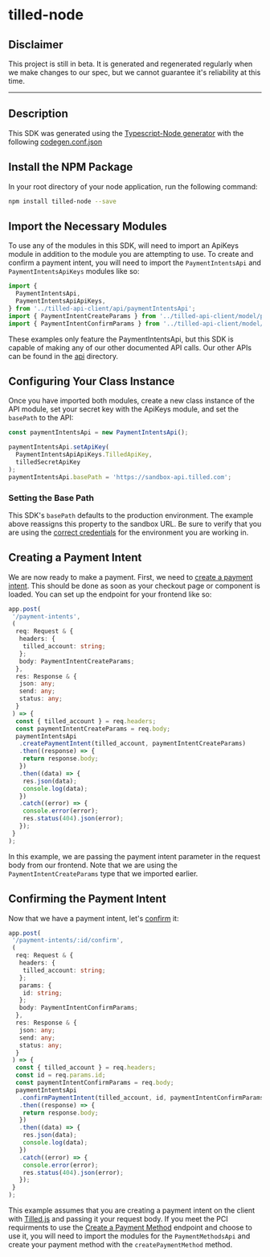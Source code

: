 # tilled-node

## Disclaimer

This project is still in beta. It is generated and regenerated regularly when we make changes to our spec, but we cannot guarantee it's reliability at this time.

---

## Description

This SDK was generated using the [Typescript-Node generator](https://openapi-generator.tech/docs/generators/typescript-node) with the following [codegen.conf.json](codegen.conf.json)

## Install the NPM Package

In your root directory of your node application, run the following command:

```bash
npm install tilled-node --save
```

## Import the Necessary Modules

To use any of the modules in this SDK, will need to import an ApiKeys module in addition to the module you are attempting to use. To create and confirm a payment intent, you will need to import the `PaymentIntentsApi` and `PaymentIntentsApiKeys` modules like so:

```typescript
import {
  PaymentIntentsApi,
  PaymentIntentsApiApiKeys,
} from '../tilled-api-client/api/paymentIntentsApi';
import { PaymentIntentCreateParams } from '../tilled-api-client/model/paymentIntentCreateParams';
import { PaymentIntentConfirmParams } from '../tilled-api-client/model/paymentIntentConfirmParams';
```

These examples only feature the PaymentIntentsApi, but this SDK is capable of making any of our other documented API calls. Our other APIs can be found in the [api](https://github.com/gettilled/tilled-node/tree/main/api) directory.

## Configuring Your Class Instance

Once you have imported both modules, create a new class instance of the API module, set your secret key with the ApiKeys module, and set the `basePath` to the API:

```typescript
const paymentIntentsApi = new PaymentIntentsApi();

paymentIntentsApi.setApiKey(
  PaymentIntentsApiApiKeys.TilledApiKey,
  tilledSecretApiKey
);
paymentIntentsApi.basePath = 'https://sandbox-api.tilled.com';
```

### Setting the Base Path

This SDK's `basePath` defaults to the production environment. The example above reassigns this property to the sandbox URL. Be sure to verify that you are using the [correct credentials](https://docs.tilled.com/faq/get-started/?query=are%20my%20credentials%20for%20sandbox%20the%20same%20as%20for%20production) for the environment you are working in.

## Creating a Payment Intent

We are now ready to make a payment. First, we need to [create a payment intent](https://docs.tilled.com/docs/payments/payment-intents/#paymentintent-creation). This should be done as soon as your checkout page or component is loaded. You can set up the endpoint for your frontend like so:

```typescript
app.post(
 '/payment-intents',
 (
  req: Request & {
   headers: {
    tilled_account: string;
   };
   body: PaymentIntentCreateParams;
  },
  res: Response & {
   json: any;
   send: any;
   status: any;
  }
 ) => {
  const { tilled_account } = req.headers;
  const paymentIntentCreateParams = req.body;
  paymentIntentsApi
   .createPaymentIntent(tilled_account, paymentIntentCreateParams)
   .then((response) => {
    return response.body;
   })
   .then((data) => {
    res.json(data);
    console.log(data);
   })
   .catch((error) => {
    console.error(error);
    res.status(404).json(error);
   });
 }
);
```

In this example, we are passing the payment intent parameter in the request body from our frontend. Note that we are using the `PaymentIntentCreateParams` type that we imported earlier.

## Confirming the Payment Intent

Now that we have a payment intent, let's [confirm](https://docs.tilled.com/docs/payments/payment-intents/#confirming-a-paymentintent) it:

```typescript
app.post(
 '/payment-intents/:id/confirm',
 (
  req: Request & {
   headers: {
    tilled_account: string;
   };
   params: {
    id: string;
   };
   body: PaymentIntentConfirmParams;
  },
  res: Response & {
   json: any;
   send: any;
   status: any;
  }
 ) => {
  const { tilled_account } = req.headers;
  const id = req.params.id;
  const paymentIntentConfirmParams = req.body;
  paymentIntentsApi
   .confirmPaymentIntent(tilled_account, id, paymentIntentConfirmParams)
   .then((response) => {
    return response.body;
   })
   .then((data) => {
    res.json(data);
    console.log(data);
   })
   .catch((error) => {
    console.error(error);
    res.status(404).json(error);
   });
 }
);
```

This example assumes that you are creating a payment intent on the client with [Tilled.js](https://docs.tilled.com/docs/payment-methods/tilledjs/) and passing it your request body. If you meet the PCI requirments to use the [Create a Payment Method](https://docs.tilled.com/api/#tag/PaymentMethods/operation/CreatePaymentMethod) endpoint and choose to use it, you will need to import the modules for the `PaymentMethodsApi` and create your payment method with the `createPaymentMethod` method.
